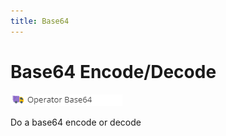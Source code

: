```yaml
---
title: Base64
---
```


# Base64 Encode/Decode

![Setting](../../../img/gridconfig/operator_base64_symbol.png)

Do a base64 encode or decode





